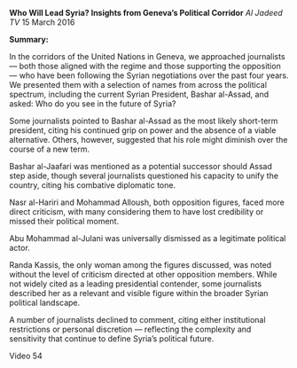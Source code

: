 **Who Will Lead Syria? Insights from Geneva’s Political Corridor** _Al Jadeed TV_ 15 March 2016

**Summary:**

In the corridors of the United Nations in Geneva, we approached journalists — both those aligned with the regime and those supporting the opposition — who have been following the Syrian negotiations over the past four years. We presented them with a selection of names from across the political spectrum, including the current Syrian President, Bashar al-Assad, and asked: Who do you see in the future of Syria?

Some journalists pointed to Bashar al-Assad as the most likely short-term president, citing his continued grip on power and the absence of a viable alternative. Others, however, suggested that his role might diminish over the course of a new term.

Bashar al-Jaafari was mentioned as a potential successor should Assad step aside, though several journalists questioned his capacity to unify the country, citing his combative diplomatic tone.

Nasr al-Hariri and Mohammad Alloush, both opposition figures, faced more direct criticism, with many considering them to have lost credibility or missed their political moment.

Abu Mohammad al-Julani was universally dismissed as a legitimate political actor.

Randa Kassis, the only woman among the figures discussed, was noted without the level of criticism directed at other opposition members. While not widely cited as a leading presidential contender, some journalists described her as a relevant and visible figure within the broader Syrian political landscape.

A number of journalists declined to comment, citing either institutional restrictions or personal discretion — reflecting the complexity and sensitivity that continue to define Syria’s political future.

Video 54